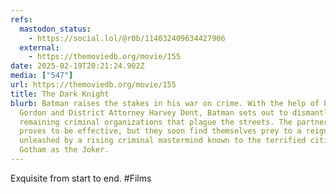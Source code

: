 ```yaml
---
refs:
  mastodon_status:
    - https://social.lol/@r0b/114032409634427906
  external:
    - https://themoviedb.org/movie/155
date: 2025-02-19T20:21:24.902Z
media: ["547"]
url: https://themoviedb.org/movie/155
title: The Dark Knight
blurb: Batman raises the stakes in his war on crime. With the help of Lt. Jim
  Gordon and District Attorney Harvey Dent, Batman sets out to dismantle the
  remaining criminal organizations that plague the streets. The partnership
  proves to be effective, but they soon find themselves prey to a reign of chaos
  unleashed by a rising criminal mastermind known to the terrified citizens of
  Gotham as the Joker.
---
```


Exquisite from start to end. #Films
